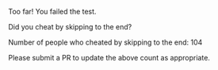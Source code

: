 Too far! You failed the test.

Did you cheat by skipping to the end? 

Number of people who cheated by skipping to the end: 104

Please submit a PR to update the above count as appropriate.
